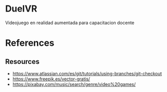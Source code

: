 # DuelVR
Videojuego en realidad aumentada para capacitacion docente


# References
## Resources
* https://www.atlassian.com/es/git/tutorials/using-branches/git-checkout
* https://www.freepik.es/vector-gratis/
* https://pixabay.com/music/search/genre/video%20games/
